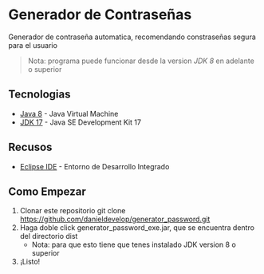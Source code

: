 # Generador de Contraseñas

Generador de contraseña automatica, recomendando constraseñas segura para el usuario

> Nota: programa puede funcionar desde la version *JDK 8* en adelante o superior


## Tecnologias

- [Java 8](https://www.java.com/es/download/ie_manual.jsp) - Java Virtual Machine
- [JDK 17](https://www.oracle.com/java/technologies/downloads/) - Java SE Development Kit 17


## Recusos

- [Eclipse IDE](https://www.eclipse.org/downloads/) - Entorno de Desarrollo Integrado


## Como Empezar

1. Clonar este repositorio git clone https://github.com/danieldevelop/generator_password.git
2. Haga doble click generator_password_exe.jar, que se encuentra dentro del directorio dist
    - Nota: para que esto tiene que tenes instalado JDK version 8 o superior
3. ¡Listo!
